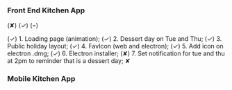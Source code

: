 
### Front End Kitchen App
(✘) (✓) (⌁)

(✓) 1. Loading page (animation);
(✓) 2. Dessert day on Tue and Thu;
(✓) 3. Public holiday layout; 
(✓) 4. FavIcon (web and electron); 
(✓) 5. Add icon on electron .dmg; 
(✓) 6. Electron installer;
(✘) 7. Set notification for tue and thu at 2pm to reminder that is a dessert day; ✘


### Mobile Kitchen App
